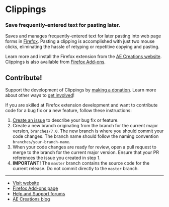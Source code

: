 # Clippings
### Save frequently-entered text for pasting later.

Saves and manages frequently-entered text for later pasting into web page forms in [Firefox](https://www.mozilla.org/firefox/). Pasting a clipping is accomplished with just two mouse clicks, eliminating the hassle of retyping or repetitive copying and pasting.

Learn more and install the Firefox extension from the [AE Creations website](https://aecreations.io/clippings/). Clippings is also available from [Firefox Add-ons](https://addons.mozilla.org/firefox/addon/clippings/).

## Contribute!

Support the development of Clippings by [making a donation](https://aecreations.io/clippings/donate.php).  Learn more about other ways to [get involved](https://aecreations.io/clippings/contribute.php)!

If you are skilled at Firefox extension development and want to contribute code for a bug fix or a new feature, follow these instructions:

1. [Create an issue](https://github.com/aecreations/clippings/issues/new) to describe your bug fix or feature.
2. Create a new branch originating from the branch for the current major version, `branches/7.0`.  The new branch is where you should commit your code changes.  The branch name should follow the naming convention `branches/your-branch-name`.
3. When your code changes are ready for review, open a pull request to merge to the branch for the current major version.  Ensure that your PR references the issue you created in step 1.
4. **IMPORTANT!**  The `master` branch contains the source code for the current release.  Do not commit directly to the `master` branch.

---

* [Visit website](https://aecreations.io/clippings/index.php)
* [Firefox Add-ons page](https://addons.mozilla.org/firefox/addon/clippings/)
* [Help and Support forums](https://groups.io/g/aecreations-help)
* [AE Creations blog](https://aecreations.blogspot.com/)
